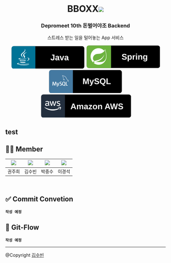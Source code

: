 <div align="center">
  <h1>BBOXX<img src="https://media3.giphy.com/media/XbfipBbnTub36jZ1aI/giphy.gif?cid=ecf05e47ffy4idqjdhlnw2zb02tvrhxoqhmxc6g1ze0nl4at&rid=giphy.gif&ct=s" height="30"></h1>
  <h3>Depromeet 10th 돈벌어야조 Backend</h3>
  <p>스트레스 받는 일을 털어놓는 App 서비스</p>

  <img src="https://github.com/Kim-SuBin/Kim-SuBin/blob/master/svg/dev/languages/java.svg" alt="java" />
  <img src="https://github.com/Kim-SuBin/Kim-SuBin/blob/master/svg/dev/framework/spring.svg" alt="spring" />
  <img src="https://github.com/Kim-SuBin/Kim-SuBin/blob/master/svg/dev/system/mysql.svg" alt="mysql">
  <img src="https://github.com/Kim-SuBin/Kim-SuBin/blob/master/svg/dev/service/amazonaws.svg" alt="amazon AWS" />

</div>

test 
---

## 👨‍💻 Member

|[<img src="https://avatars.githubusercontent.com/u/35221733?v=4" width="80">](https://github.com/victoriagjh)|[<img src="https://avatars.githubusercontent.com/u/46712693?v=4" width="80">](https://github.com/Kim-SuBin)|[<img src="https://avatars.githubusercontent.com/u/15869525?v=4" width="80">](https://github.com/joongsoo)|[<img src="https://avatars.githubusercontent.com/u/31605727?v=4" width="80">](https://github.com/Lee-KyungSeok)|
|:---:|:---:|:---:|:---:|
|권주희|김수빈|박중수|이경석|

<br />

## ✅ Commit Convetion
**`작성 예정`**

## 🔀 Git-Flow
**`작성 예정`**

---

@Copyright [김수빈](https://github.com/Kim-SuBin)
